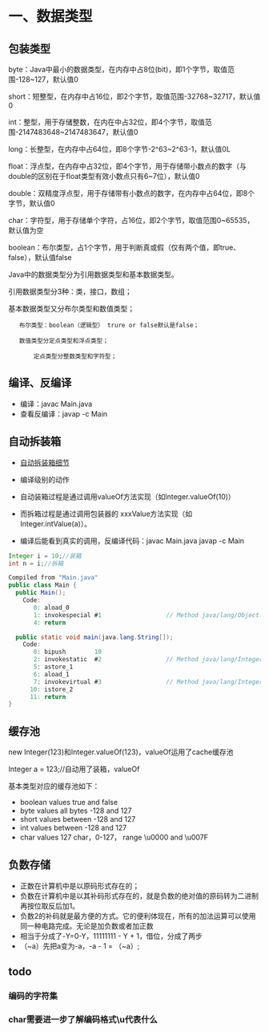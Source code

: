 # 一、数据类型

## 包装类型

byte：Java中最小的数据类型，在内存中占8位(bit)，即1个字节，取值范围-128~127，默认值0

short：短整型，在内存中占16位，即2个字节，取值范围-32768~32717，默认值0

int：整型，用于存储整数，在内在中占32位，即4个字节，取值范围-2147483648~2147483647，默认值0

long：长整型，在内存中占64位，即8个字节-2^63~2^63-1，默认值0L

float：浮点型，在内存中占32位，即4个字节，用于存储带小数点的数字（与double的区别在于float类型有效小数点只有6~7位），默认值0

double：双精度浮点型，用于存储带有小数点的数字，在内存中占64位，即8个字节，默认值0

char：字符型，用于存储单个字符，占16位，即2个字节，取值范围0~65535，默认值为空

boolean：布尔类型，占1个字节，用于判断真或假（仅有两个值，即true、false），默认值false


Java中的数据类型分为引用数据类型和基本数据类型。

   引用数据类型分3种：类，接口，数组；

   基本数据类型又分布尔类型和数值类型；

       布尔类型：boolean（逻辑型） trure or false默认是false；

       数值类型分定点类型和浮点类型；

           定点类型分整数类型和字符型；

## 编译、反编译
- 编译：javac Main.java
- 查看反编译：javap -c Main

## 自动拆装箱

- [自动拆装箱细节](https://www.cnblogs.com/qcblog/p/7670159.html)
- 编译级别的动作
- 自动装箱过程是通过调用valueOf方法实现（如Integer.valueOf(10)）
- 而拆箱过程是通过调用包装器的 xxxValue方法实现（如Integer.intValue(a)）。

- 编译后能看到真实的调用，反编译代码：javac Main.java javap -c Main
```Java
Integer i = 10;//装箱
int n = i;//拆箱
```

```Java
Compiled from "Main.java"
public class Main {
  public Main();
    Code:
       0: aload_0
       1: invokespecial #1                  // Method java/lang/Object."<init>":()V
       4: return

  public static void main(java.lang.String[]);
    Code:
       0: bipush        10
       2: invokestatic  #2                  // Method java/lang/Integer.valueOf:(I)Ljava/lang/Integer;
       5: astore_1
       6: aload_1
       7: invokevirtual #3                  // Method java/lang/Integer.intValue:()I
      10: istore_2
      11: return
}
```

## 缓存池

new Integer(123)和Integer.valueOf(123)，valueOf运用了cache缓存池

Integer a = 123;//自动用了装箱，valueOf

基本类型对应的缓存池如下：
- boolean values true and false
- byte values all bytes -128 and 127
- short values between -128 and 127
- int values between -128 and 127
- char values 127 char，0-127， range \u0000 and \u007F

## 负数存储

- 正数在计算机中是以原码形式存在的；
- 负数在计算机中是以其补码形式存在的，就是负数的绝对值的原码转为二进制再按位取反后加1。
- 负数2的补码就是最方便的方式。它的便利体现在，所有的加法运算可以使用同一种电路完成。无论是加负数或者加正数
- 相当于分成了-Y=0-Y，11111111 - Y + 1，借位，分成了两步
- （~a）先把a变为-a，-a - 1 = （~a）;

## todo
### 编码的字符集
### char需要进一步了解编码格式\u代表什么